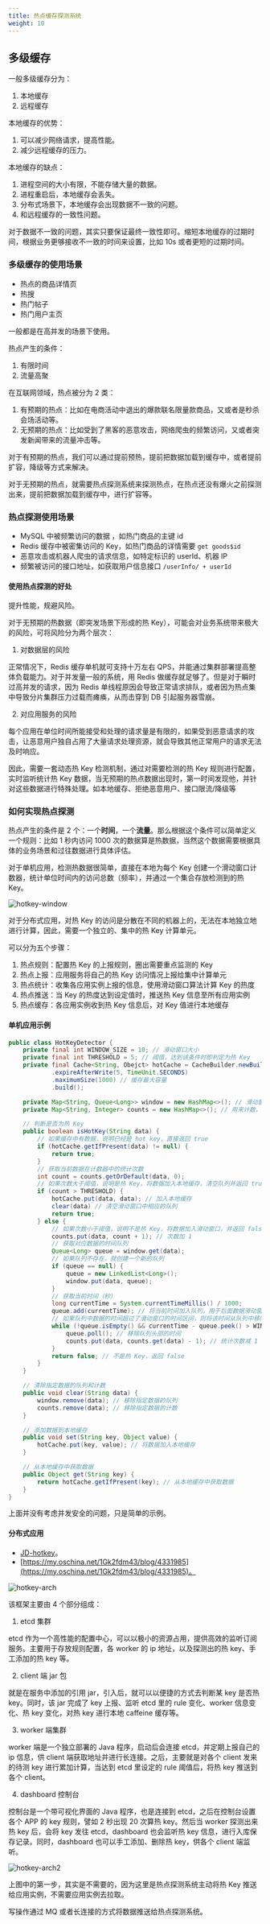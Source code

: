 ```yaml
---
title: 热点缓存探测系统
weight: 10
---
```


## 多级缓存

一般多级缓存分为：

1. 本地缓存
2. 远程缓存

本地缓存的优势：

1. 可以减少网络请求，提高性能。
2. 减少远程缓存的压力。

本地缓存的缺点：

1. 进程空间的大小有限，不能存储大量的数据。
2. 进程重启后，本地缓存会丢失。
3. 分布式场景下，本地缓存会出现数据不一致的问题。
4. 和远程缓存的一致性问题。

对于数据不一致的问题，其实只要保证最终一致性即可。缩短本地缓存的过期时间，根据业务更够接收不一致的时间来设置，比如 10s 或者更短的过期时间。

### 多级缓存的使用场景

- 热点的商品详情页
- 热搜
- 热门帖子
- 热门用户主页

一般都是在高并发的场景下使用。

热点产生的条件：

1. 有限时间
2. 流量高聚

在互联网领域，热点被分为 2 类：

1. 有预期的热点：比如在电商活动中退出的爆款联名限量款商品，又或者是秒杀会场活动等。
2. 无预期的热点：比如受到了黑客的恶意攻击，网络爬虫的频繁访问，又或者突发新闻带来的流量冲击等。

对于有预期的热点，我们可以通过提前预热，提前把数据加载到缓存中，或者提前扩容，降级等方式来解决。

对于无预期的热点，就需要热点探测系统来探测热点，在热点还没有爆火之前探测出来，提前把数据加载到缓存中，进行扩容等。

### 热点探测使用场景

- MySQL 中被频繁访问的数据 ，如热门商品的主键 id
- Redis 缓存中被密集访问的 Key，如热门商品的详情需要 `get goods$id`
- 恶意攻击或机器人爬虫的请求信息，如特定标识的 userId、机器 IP
- 频繁被访问的接口地址，如获取用户信息接口 `/userInfo/ + userId`

#### 使用热点探测的好处

提升性能，规避风险。

对于无预期的热数据（即突发场景下形成的热 Key），可能会对业务系统带来极大的风险，可将风险分为两个层次：

1. 对数据层的风险

正常情况下，Redis 缓存单机就可支持十万左右 QPS，并能通过集群部署提高整体负载能力。对于并发量一般的系统，用 Redis 做缓存就足够了。但是对于瞬时过高并发的请求，因为 Redis 单线程原因会导致正常请求排队，或者因为热点集中导致分片集群压力过载而瘫痪，从而击穿到 DB 引起服务器雪崩。

2. 对应用服务的风险

每个应用在单位时间所能接受和处理的请求量是有限的，如果受到恶意请求的攻击，让恶意用户独自占用了大量请求处理资源，就会导致其他正常用户的请求无法及时响应。


因此，需要一套动态热 Key 检测机制，通过对需要检测的热 Key 规则进行配置，实时监听统计热 Key 数据，当无预期的热点数据出现时，第一时间发现他，并针对这些数据进行特殊处理。如本地缓存、拒绝恶意用户、接口限流/降级等

### 如何实现热点探测

热点产生的条件是 2 个：一个**时间**，一个**流量**。那么根据这个条件可以简单定义一个规则：比如 1 秒内访问 1000 次的数据算是热数据，当然这个数据需要根据具体的业务场景和过往数据进行具体评估。

对于单机应用，检测热数据很简单，直接在本地为每个 Key 创建一个滑动窗口计数器，统计单位时间内的访问总数（频率），并通过一个集合存放检测到的热 Key。

![hotkey-window]()

对于分布式应用，对热 Key 的访问是分散在不同的机器上的，无法在本地独立地进行计算，因此，需要一个独立的、集中的热 Key 计算单元。

可以分为五个步骤：

1. 热点规则：配置热 Key 的上报规则，圈出需要重点监测的 Key
2. 热点上报：应用服务将自己的热 Key 访问情况上报给集中计算单元
3. 热点统计：收集各应用实例上报的信息，使用滑动窗口算法计算 Key 的热度
4. 热点推送：当 Key 的热度达到设定值时，推送热 Key 信息至所有应用实例
5. 热点缓存：各应用实例收到热 Key 信息后，对 Key 值进行本地缓存

#### 单机应用示例

```java
public class HotKeyDetector {
    private final int WINDOW_SIZE = 10; // 滑动窗口大小
    private final int THRESHOLD = 5; // 阈值，达到该条件时即判定为热 Key
    private final Cache<String, Obejct> hotCache = CacheBuilder.newBuilder() // 本地缓存
            .expireAfterWrite(5, TimeUnit.SECONDS)
            .maximumSize(1000) // 缓存最大容量
            .build();

    private Map<String, Queue<Long>> window = new HashMap<>(); // 滑动窗口        
    private Map<String, Integer> counts = new HashMap<>(); // 用来计数，用来和阈值比较

    // 判断是否为热 Key
    public boolean isHotKey(String data) {
        // 如果缓存中有数据，说明已经是 hot key，直接返回 true
        if (hotCache.getIfPresent(data) != null) {
            return true;
        }
        // 获取当前数据在计数器中的统计次数
        int count = counts.getOrDefault(data, 0);
        // 如果次数大于阈值，说明是热 Key，将数据加入本地缓存，清空队列并返回 true
        if (count > THRESHOLD) {
            hotCache.put(data, data); // 加入本地缓存
            clear(data) // 清空滑动窗口中相应的队列
            return true;
        } else {
            // 如果次数小于阈值，说明不是热 Key，将数据加入滑动窗口，并返回 false
            counts.put(data, count + 1); // 次数加 1
            // 获取对应数据的时间队列
            Queue<Long> queue = window.get(data);
            // 如果队列不存在，就创建一个新的队列
            if (queue == null) {
                queue = new LinkedList<Long>();
                window.put(data, queue);
            }
            // 获取当前时间（秒）
            long currentTime = System.currentTimeMillis() / 1000;
            queue.add(currentTime); // 将当前时间加入队列，用于后面数据滑动窗口的统计
            // 如果队列中数据的时间超过了滑动窗口的时间区间，则将该时间从队列中移除
            while (!queue.isEmpty() && currentTime - queue.peek() > WINDOW_SIZE) {
                queue.poll(); // 移除队列头部的时间
                counts.put(data, counts.get(data) - 1); // 统计次数减 1
            }
            return false; // 不是热 Key，返回 false
        }
    }

    // 清除指定数据的队列和计数
    public void clear(String data) {
        window.remove(data); // 移除指定数据的队列
        counts.remove(data); // 移除指定数据的计数
    }

    // 添加数据到本地缓存
    public void set(String key, Object value) {
        hotCache.put(key, value); // 将数据加入本地缓存
    }

    // 从本地缓存中获取数据
    public Object get(String key) {
        return hotCache.getIfPresent(key); // 从本地缓存中获取数据
    }
}
```

上面并没有考虑并发安全的问题，只是简单的示例。


#### 分布式应用

- [JD-hotkey](https://gitee.com/jd-platform-opensource/hotkey)。
- [https://my.oschina.net/1Gk2fdm43/blog/4331985](https://my.oschina.net/1Gk2fdm43/blog/4331985)。

![hotkey-arch]()

该框架主要由 4 个部分组成：

1. etcd 集群

etcd 作为一个高性能的配置中心，可以以极小的资源占用，提供高效的监听订阅服务。主要用于存放规则配置，各 worker 的 ip 地址，以及探测出的热 key、手工添加的热 key 等。

2. client 端 jar 包

就是在服务中添加的引用 jar，引入后，就可以以便捷的方式去判断某 key 是否热 key。同时，该 jar 完成了 key 上报、监听 etcd 里的 rule 变化、worker 信息变化、热 key 变化，对热 key 进行本地 caffeine 缓存等。

3. worker 端集群

worker 端是一个独立部署的 Java 程序，启动后会连接 etcd，并定期上报自己的 ip 信息，供 client 端获取地址并进行长连接。之后，主要就是对各个 client 发来的待测 key 进行累加计算，当达到 etcd 里设定的 rule 阈值后，将热 key 推送到各个 client。

4. dashboard 控制台

控制台是一个带可视化界面的 Java 程序，也是连接到 etcd，之后在控制台设置各个 APP 的 key 规则，譬如 2 秒出现 20 次算热 key。然后当 worker 探测出来热 key 后，会将 key 发往 etcd，dashboard 也会监听热 key 信息，进行入库保存记录。同时，dashboard 也可以手工添加、删除热 key，供各个 client 端监听。



![hotkey-arch2]()

上图中的第一步，其实是不需要的，因为这里是热点探测系统主动将热 Key 推送给应用实例，不需要应用实例去拉取。

写操作通过 MQ 或者长连接的方式将数据推送给热点探测系统。